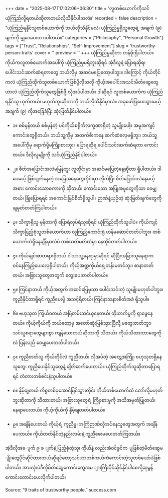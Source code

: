 +++
date = "2025-08-17T17:02:06+06:30"
title = 'လူတစ်ယောက်ကိုသင်ယုံကြည်လို့ရတယ်ဆိုတာဘယ်လိုသိနိုင်ပါသလဲ။'
recorded = false
description = "ယုံကြည်ရနိုင်သူတစ်ယောက်ကို ဘယ်လိုသိနိုင်မလဲ၊ ယုံကြည်မှုရှိသူတွေရဲ့ အချက် (၉) ချက်ကို မျှဝေပေးထားပါတယ်။"
categories = ["Philosophy", "Personal Growth"]
tags = ["Trust", "Relationships", "Self-Improvement"]
slug = 'trustworthy-person-traits'
cover = ''
preview = ''
+++
ယုံကြည်မှုဆိုတာ တန်ဖိုးရှိပါတယ်။ ကိုယ်ကလူတစ်ယောက်အပေါ်ကို ယုံကြည်မှုမရှိဘူးဆိုရင် အဲ့ဒီလူနဲ့ ပြောရဆိုရ၊ ပေါင်းသင်းဆက်ဆံရတာတွေ ဘယ်လိုမှ အဆင်မပြေတော့ပါဘူး။ ဒါကြောင့် ကိုယ်တိုင်ကလဲ ယုံကြည်ထိုက်သူတစ်ယောက်ဖြစ်ဖို့လိုသလို ကိုယ့်အပေါင်းအသင်းမိတ်ဆွေတွေဟာလဲ ယုံကြည်ထိုက်သူတွေဖြစ်ဖို့ လိုအပ်ပါတယ်။ ဒါဆိုရင် လူတစ်ယောက်က ယုံကြည်ရနိုင်သူ ဟုတ်တယ်၊ မဟုတ်ဘူးဆိုတာကို ဘယ်လိုသိနိုင်မှာလဲ။ အခုဖော်ပြပေးသွားမယ့် အချက် (၉) ကိုအခြေခံပြီး ဆုံးဖြတ်နိုင်ပါတယ်။

- ၁။ စစ်မှန်တယ်
စစ်မှန်တဲ့ ပင်ကိုယ်စရိုက်လက္ခဏာရှိတဲ့ သူမျိုးပေါ့။ အမူအကျင့်ကောင်းတွေရှိတယ်။ ဘယ်သူ့ကိုမှ အထက်စီးကနေ ဆက်ဆံလေ့မရှိဘူး၊ ဘယ်သူ့အပေါ်ကိုမှ ရောက်ဖို့မကြိုးစားဘူး။ ပြောရဆိုရ ပေါင်းသင်းဆက်ဆံရတာ ကောင်းတယ်။ ဒီလိုလူမျိုးကို သင်ယုံကြည်နိုင်ပါတယ်။

- ၂။ စိတ်အပြောင်းအလဲမမြန်ဘူး
လူတိုင်းမှာ အဆင်မပြေတဲ့နေ့ဆိုတာ ရှိပါတယ်။ ဒါပေမယ့် ဖြစ်ပျက်နေတဲ့ အခြေအနေတွေတိုင်းမှာ လိုက်ပြီး စိတ်ပြောင်းလဲနေမယ့်အစား ကောင်းသောစကားကို ဆိုတယ်၊ ကောင်းသော အပြုအမူတွေကိုသာ ဝေမျှတယ်၊ ခြုံပြောရရင် အကောင်းမြင်စိတ်ရှိသူပါ။ ဉာဏ်နဲ့ယှဉ်တဲ့ ဆုံးဖြတ်ချက်တွေကို ချမှတ်တတ်ကြပါတယ်။

- ၃။ သိက္ခာရှိသူ
မှန်တာကို ပြောရဲလုပ်ရဲသူဆိုရင် ယုံကြည်ထိုက်သူပါပဲ။ ကိုယ်ကျင့်သိက္ခာပြည့်စုံသူတစ်ယောက်ဟာ လူကြည့်ကောင်းရုံ ဟန်မဆောင်တတ်ပါဘူး။ တစ်ယောက်ထဲရှိနေချိန်မှာလဲပဲ တစ်သတ်မတ်ထဲမှာ နေထိုင်တတ်ပါတယ်။

- ၄။ ကိုယ်ချင်းစာတရားရှိတယ်
ငါသာသူ့နေရာမှာဆိုရင် ဆိုပြီးအခြားသူနေရာက ဝင်နေကြည့်ပေးလေ့ရှိပါတယ်။ ကိုယ့်အတ္တကိုယ်ရှေ့တန်းမတင်ဘူး၊ စာနာတတ်တယ်၊ အခြားသူတွေအတွက် တွေးပေးတတ်ပါတယ်။

- ၅။ ကြင်နာတယ်
ကိုယ့်အတွက် အဆင်ပြေမှသာ ပေါင်းသင်းတဲ့ သူမျိုးမဟုတ်ပါဘူး။ ကူညီနိုင်တာရှိရင် ကူညီပေးဖို့ အသင့်ရှိတယ်၊ ကြင်နာသနားစိတ်အခံ ရှိသူပါ။

- ၆။ ဗဟုသုတ ကြွယ်ဝတယ်
အမြဲတမ်းသင်ယူနေတယ်၊ တိုးတက်မှုကို ရှာဖွေနေတယ်။ ကိုယ့်ကိုယ်ကို ဘယ်တော့မှ အတော်ဆုံးဖြစ်သွားပြီလို့ မတွေးတတ်ဘူး၊ သင်ယူစရာတွေများစွာ ကျန်သေးတယ်ဆိုတာကို သိတယ်။ ကိုယ်သိထားတာတွေကိုလဲ ပြန်လည် ဝေမျှပေးတတ်ပါတယ်။

- ၇။ ကူညီတတ်သူ
ကိုယ်တိုင်လဲ ကူညီတယ်၊ လိုအပ်တဲ့ အတွေ့အကြုံ၊ ဗဟုသုတရှိနေသူတွေ၊ ကူညီပေးနိုင်သူတွေနဲ့ ချိတ်ဆက်ပေးတယ်။ ယုံကြည်ထိုက်သူဆိုတာပြောရရင် တံတားတစ်စင်းနဲ့သူပါတယ်။

- ၈။ နှိမ့်ချတယ်
ကိစ္စတစ်ခုအောင်မြင်သွားတိုင်း ကိုယ်တစ်ယောက်ထဲ တော်လို့မဟုတ်ဘူးဆိုတာကို သိထားတယ်၊ အခြားသူတွေရဲ့ ကြိုးစားမှုကို အသိအမှတ်ပြုတယ်၊ နေရာပေးတယ်။ ကိုယ့်ကိုယ်ကို နှိမ့်ချတတ်ပါတယ်။

- ၉။ အချိန်ပေးတယ်
ကိုယ့်ရဲ့ ကူညီမှု၊ အကြံဉာဏ်လိုအပ်နေသူတွေအတွက် အချိန်ပေးတယ်။ ကိုယ်တတ်နိုင်တဲ့နည်းလမ်းနဲ့ ကူညီဖေးမပေးတတ်ကြတယ်။

အဲ့ဒီလိုအခ ျက် ၉ ခ ျက်နဲ့ ပြည့်စုံတဲ့သူ၊ ကိုယ်နဲ့ လည်းအံဝင်ခွင်က ျဖြစ်တဲ့မိတ်ဆွေမ ျိုးတွေပိုင်ဆိုင်ထားတယ်ဆိုရင်တော့သင်ဟာတစ်ကယ်ကံကောင်းတဲ့သူတစ်ယော်ပဲဖြစ်ပါတယ်။ အားလုံးပဲဒီလိုမိတ်ဆွေကောင်းတွေအမ ျားကြီးပိုင်ဆိုင်နိုင်ပါစေလို့ဆုမွန်ကောင်းတောင်းပေးလိုက်ပါတယ်။

Source: “9 traits of trustworthy people,” success.com